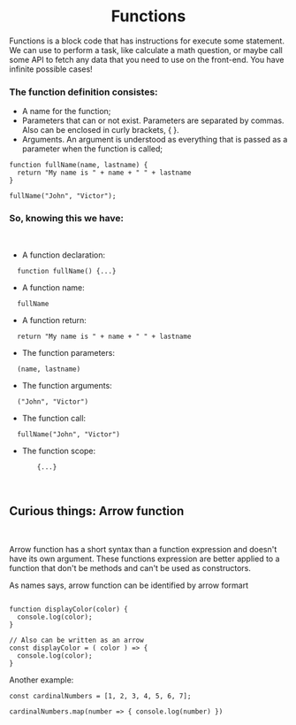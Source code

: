 <h1 align="center">Functions</h1>

Functions is a block code that has instructions for execute some statement.
We can use to perform a task, like calculate a math question, or maybe call some API to fetch any data that you need to use on the front-end. You have infinite possible cases!

### The function definition consistes:

- A name for the function;
- Parameters that can or not exist. Parameters are separated by commas. Also can be enclosed in curly brackets, { }.
- Arguments. An argument is understood as everything that is passed as a parameter when the function is called;

```
function fullName(name, lastname) {
  return "My name is " + name + " " + lastname
}

fullName("John", "Victor");
```

### So, knowing this we have:

<br>

- A function declaration:

```
  function fullName() {...}
```

- A function name:

```
  fullName
```

- A function return:

```
  return "My name is " + name + " " + lastname
```

- The function parameters:

```
  (name, lastname)
```

- The function arguments:

```
  ("John", "Victor")
```

- The function call:

```
  fullName("John", "Victor")
```

- The function scope:

```
       {...}
```

<br>

## Curious things: Arrow function

<br>

Arrow function has a short syntax than a function expression and doesn't have its own argument. These functions expression are better applied to a function that don't be methods and can't be used as constructors.

As names says, arrow function can be identified by arrow formart

```

function displayColor(color) {
  console.log(color);
}

// Also can be written as an arrow
const displayColor = ( color ) => {
  console.log(color);
}

```

Another example:

```
const cardinalNumbers = [1, 2, 3, 4, 5, 6, 7];

cardinalNumbers.map(number => { console.log(number) })
```
